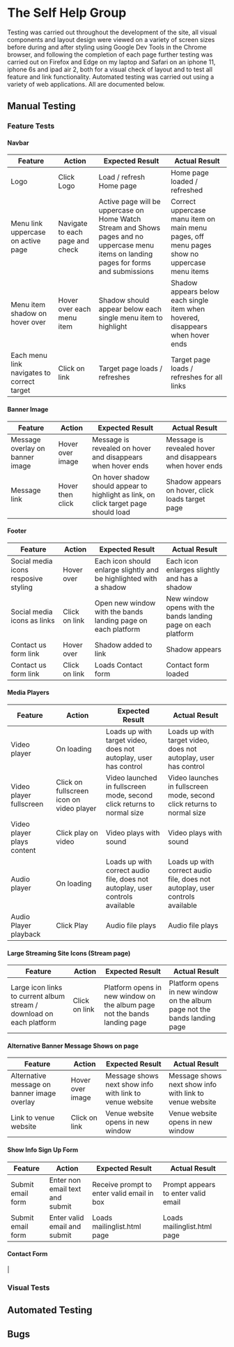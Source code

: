 # The Self Help Group
Testing was carried out throughout the development of the site, all visual components and layout design were viewed on a variety of screen sizes before during and after styling using Google Dev Tools in the Chrome browser, and following the completion of each page further testing was carried out on Firefox and Edge on my laptop and Safari on an iphone 11, iphone 6s and ipad air 2, both for a visual check of layout and to test all feature and link functionality.
Automated testing was carried out using a variety of web applications. All are documented below.
## Manual Testing
### Feature Tests
#### Navbar
| Feature | Action | Expected Result | Actual Result |
| --- | --- | --- | --- |
| Logo | Click Logo | Load / refresh Home page | Home page loaded / refreshed |
| Menu link uppercase on active page | Navigate to each page and check | Active page will be uppercase on Home Watch Stream and Shows pages and no uppercase menu items on landing pages for forms and submissions | Correct uppercase manu item on main menu pages, off menu pages show no uppercase menu items |
| Menu item shadow on hover over | Hover over each menu item | Shadow should appear below each single menu item to highlight | Shadow appears below each single item when hovered, disappears when hover ends |
| Each menu link navigates to correct target | Click on link | Target page loads / refreshes | Target page loads / refreshes for all links |
#### Banner Image
| Feature | Action | Expected Result | Actual Result |
| --- | --- | --- | --- |
| Message overlay on banner image | Hover over image | Message is revealed on hover and disappears when hover ends | Message is revealed hover and disappears when hover ends |
| Message link | Hover then click | On hover shadow should appear to highlight as link, on click target page should load| Shadow appears on hover, click loads target page|
#### Footer
| Feature | Action | Expected Result | Actual Result |
| --- | --- | --- | --- |
| Social media icons resposive styling | Hover over | Each icon should enlarge slightly and be highlighted with a shadow | Each icon enlarges slightly and has a shadow |
| Social media icons as links | Click on link | Open new window with the bands landing page on each platform | New window opens with the bands landing page on each platform |
| Contact us form link | Hover over | Shadow added to link | Shadow appears |
| Contact us form link | Click on link | Loads Contact form | Contact form loaded |
#### Media Players
| Feature | Action | Expected Result | Actual Result |
| --- | --- | --- | --- |
| Video player | On loading | Loads up with target video, does not autoplay, user has control | Loads up with target video, does not autoplay, user has control |
| Video player fullscreen | Click on fullscreen icon on video player | Video launched in fullscreen mode, second click returns to normal size | Video launches in fullscreen mode, second click returns to normal size |
| Video player plays content | Click play on video | Video plays with sound | Video plays with sound |
| Audio player | On loading | Loads up with correct audio file, does not autoplay, user controls available | Loads up with correct audio file, does not autoplay, user controls available |
| Audio Player playback | Click Play | Audio file plays | Audio file plays |
#### Large Streaming Site Icons (Stream page)
| Feature | Action | Expected Result | Actual Result |
| --- | --- | --- | --- |
| Large icon links to current album stream / download on each platform | Click on link | Platform opens in new window on the album page not the bands landing page | Platform opens in new window on the album page not the bands landing page |
#### Alternative Banner Message Shows on page
 | Feature | Action | Expected Result | Actual Result |
| --- | --- | --- | --- |
| Alternative message on banner image overlay | Hover over image | Message shows next show info with link to venue website | Message shows next show info with link to venue website |
| Link to venue website | Click on link | Venue website opens in new window | Venue website opens in new window |
#### Show Info Sign Up Form
| Feature | Action | Expected Result | Actual Result |
| --- | --- | --- | --- |
| Submit email form | Enter non email text and submit | Receive prompt to enter valid email in box | Prompt appears to enter valid email |
| Submit email form | Enter valid email and submit | Loads mailinglist.html page | Loads mailinglist.html page |
#### Contact Form
|  




### Visual Tests

## Automated Testing

## Bugs